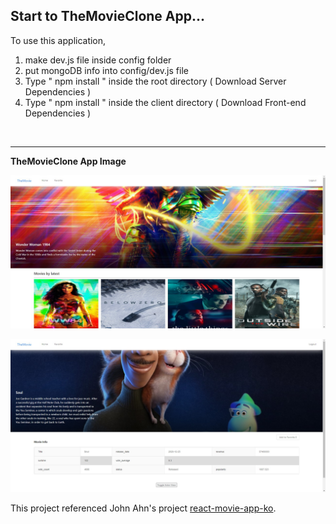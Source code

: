## Start to TheMovieClone App...

To use this application,

1. make dev.js file inside config folder 
2. put mongoDB info into config/dev.js file 
3. Type " npm install " inside the root directory   ( Download Server Dependencies ) 
4. Type " npm install " inside the client directory ( Download Front-end Dependencies )

<br />

---------------------------------------
**TheMovieClone App Image**

![TheMovie_Main](./movieMain.jpg)

![TheMovie_Detail](./movieDetail.jpg)

This project referenced John Ahn's project [react-movie-app-ko](https://github.com/jaewonhimnae/react-movie-app-ko).
